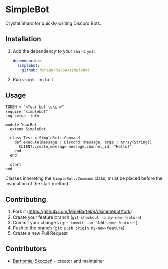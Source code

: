 # SimpleBot

Crystal Shard for quickly writing Discord Bots.

## Installation

1. Add the dependency to your `shard.yml`:

   ```yaml
   dependencies:
     simplebot:
       github: MineBartekSA/simplebot
   ```

2. Run `shards install`

## Usage

```crystal
TOKEN = "<Your bot token>"
require "simplebot"
Log.setup :info

module YourBot
  extend SimpleBot
  
  class Test < SimpleBot::Command
    def execute(message : Discord::Message, args : Array(String))
      CLIENT.create_message message.channel_id, "Hello!"
    end
  end
  
  start
end
```

Classes inhereting the `SimpleBot::Command` class, must be placed before the invocation of the start method.

## Contributing

1. Fork it (<https://github.com/MineBartekSA/simplebot/fork>)
2. Create your feature branch (`git checkout -b my-new-feature`)
3. Commit your changes (`git commit -am 'Add some feature'`)
4. Push to the branch (`git push origin my-new-feature`)
5. Create a new Pull Request

## Contributors

- [Bartłomiej Skoczeń](https://github.com/MineBartekSA) - creator and maintainer
